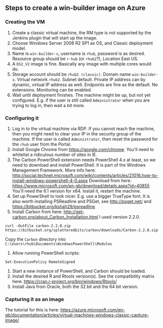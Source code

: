 
## Steps to create a win-builder image on Azure

### Creating the VM

1. Create a classic virtual machine, the RM type is not supported by the Jenkins plugin that will start up the image.
1. Choose Windows Server 2008 R2 SP1 as OS, and Classic deployment model.
1. Name is `win-builder-x`, username is `rhub`, password is as desired. Resource group should be `r-hub` (or `rhub2`?), Location East US.
1. A `DS2_V2` image is fine. Basically any image with multiple cores would do.
1. Storage account should be `rhub2 (classic)`. Domain name `win-builder-x`. Virtual network `rhub2`. Subnet default. Private IP address can by dynamic, virtual IP address as well. Endpoints are fine as the default. No extensions. Monitoring can be enabled.
1. Wait until deployment finishes. The machine might be up, but not yet configured. E.g. if the user is still called `Administrator` when you are trying to log in, then wait a bit more.

### Configuring it

1. Log in to the virtual machine via RDP. If you cannot reach the machine, then you might need to clear your IP in the security group of the machine. If the user is called `Administrator`, then reset the password for the `rhub` user from the Portal.
1. Install Google Chrome from https://google.com/chrome. You'll need to whitelist a ridiculous number of sites in IE.
1. The Carbon PowerShell extension needs PowerShell 4.x at least, so we need to download and install PowerShell. It is part of the Windows Management Framework. More info here: http://social.technet.microsoft.com/wiki/contents/articles/21016.how-to-install-windows-powershell-4-0.aspx Download from here: https://www.microsoft.com/en-gb/download/details.aspx?id=40855 You'll need the 6.1 version for x64. Install it, restart the machine.
1. Set up PowerShell to look nicer. E.g. use a bigger TrueType font. It is also worth installing PSReadline and PSGet, see http://psget.net/ and https://bitbucket.org/kshah29/psreadline
1. Install Carbon from here: http://get-carbon.org/about_Carbon_Installation.html I used version 2.2.0.
```
curl -OutFile carbon-2.2.0.zip https://bitbucket.org/splatteredbits/carbon/downloads/Carbon-2.2.0.zip
```
Copy the `Carbon` directory into `C:\Users\rhub\Documents\WindowsPowerShell\Modules`
1. Allow running PowerShell scripts:
```
Set-ExecutionPolicy RemoteSigned
```
1. Start a new instance of PowerShell, and Carbon should be loaded.
1. Install the desired R and Rtools version(s). See the compatibility matrix here: https://cran.r-project.org/bin/windows/Rtools/
1. Install Java from Oracle, both the 32 bit and the 64 bit version.

### Capturing it as an image

The tutorial for this is here: https://azure.microsoft.com/en-gb/documentation/articles/virtual-machines-windows-classic-capture-image/
